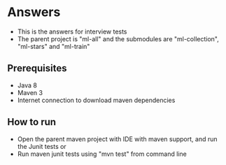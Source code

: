 # Answers

- This is the answers for interview tests
- The parent project is "ml-all" and the submodules are "ml-collection", "ml-stars" and "ml-train"

## Prerequisites

- Java 8
- Maven 3
- Internet connection to download maven dependencies

## How to run
- Open the parent maven project with IDE with maven support, and run the Junit tests
or
- Run maven junit tests using "mvn test" from command line